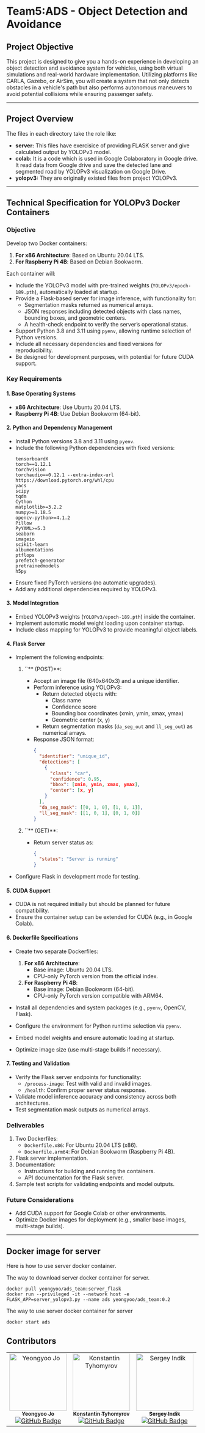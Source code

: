 # Team5:ADS - Object Detection and Avoidance

## Project Objective

This project is designed to give you a hands-on experience in developing an object detection and avoidance system for vehicles, using both virtual simulations and real-world hardware implementation. Utilizing platforms like CARLA, Gazebo, or AirSim, you will create a system that not only detects obstacles in a vehicle's path but also performs autonomous maneuvers to avoid potential collisions while ensuring passenger safety.


---

## Project Overview

The files in each directory take the role like:
- **server:** This files have exercisice of providing FLASK server and give calculated output by YOLOPv3 model.
- **colab:** It is a code which is used in Google Colaboratory in Google drive. It read data from Google drive and save the detected lane and segmented road by YOLOPv3 visualization on Google Drive.
- **yolopv3:** They are originally existed files from project YOLOPv3.

---

## Technical Specification for YOLOPv3 Docker Containers

### Objective

Develop two Docker containers:

1. **For x86 Architecture**: Based on Ubuntu 20.04 LTS.
2. **For Raspberry Pi 4B**: Based on Debian Bookworm.

Each container will:

- Include the YOLOPv3 model with pre-trained weights (`YOLOPv3/epoch-189.pth`), automatically loaded at startup.
- Provide a Flask-based server for image inference, with functionality for:
  - Segmentation masks returned as numerical arrays.
  - JSON responses including detected objects with class names, bounding boxes, and geometric centers.
  - A health-check endpoint to verify the server’s operational status.
- Support Python 3.8 and 3.11 using `pyenv`, allowing runtime selection of Python versions.
- Include all necessary dependencies and fixed versions for reproducibility.
- Be designed for development purposes, with potential for future CUDA support.


### Key Requirements

#### 1. Base Operating Systems

- **x86 Architecture**: Use Ubuntu 20.04 LTS.
- **Raspberry Pi 4B**: Use Debian Bookworm (64-bit).

#### 2. Python and Dependency Management

- Install Python versions 3.8 and 3.11 using `pyenv`.
- Include the following Python dependencies with fixed versions:
  ```
  tensorboardX
  torch==1.12.1
  torchvision
  torchaudio==0.12.1 --extra-index-url https://download.pytorch.org/whl/cpu
  yacs
  scipy
  tqdm
  Cython
  matplotlib>=3.2.2
  numpy>=1.18.5
  opencv-python>=4.1.2
  Pillow
  PyYAML>=5.3
  seaborn
  imageio
  scikit-learn
  albumentations
  ptflops
  prefetch-generator
  pretrainedmodels
  h5py
  ```
- Ensure fixed PyTorch versions (no automatic upgrades).
- Add any additional dependencies required by YOLOPv3.

#### 3. Model Integration

- Embed YOLOPv3 weights (`YOLOPv3/epoch-189.pth`) inside the container.
- Implement automatic model weight loading upon container startup.
- Include class mapping for YOLOPv3 to provide meaningful object labels.

#### 4. Flask Server

- Implement the following endpoints:

  1. ``** (POST)**:

     - Accept an image file (640x640x3) and a unique identifier.
     - Perform inference using YOLOPv3:
       - Return detected objects with:
         - Class name
         - Confidence score
         - Bounding box coordinates (xmin, ymin, xmax, ymax)
         - Geometric center (x, y)
       - Return segmentation masks (`da_seg_out` and `ll_seg_out`) as numerical arrays.
     - Response JSON format:
       ```json
       {
         "identifier": "unique_id",
         "detections": [
           {
             "class": "car",
             "confidence": 0.95,
             "bbox": [xmin, ymin, xmax, ymax],
             "center": [x, y]
           }
         ],
         "da_seg_mask": [[0, 1, 0], [1, 0, 1]],
         "ll_seg_mask": [[1, 0, 1], [0, 1, 0]]
       }
       ```

  2. ``** (GET)**:

     - Return server status as:
       ```json
       {
         "status": "Server is running"
       }
       ```

- Configure Flask in development mode for testing.

#### 5. CUDA Support

- CUDA is not required initially but should be planned for future compatibility.
- Ensure the container setup can be extended for CUDA (e.g., in Google Colab).

#### 6. Dockerfile Specifications

- Create two separate Dockerfiles:

  1. **For x86 Architecture**:
     - Base image: Ubuntu 20.04 LTS.
     - CPU-only PyTorch version from the official index.
  2. **For Raspberry Pi 4B**:
     - Base image: Debian Bookworm (64-bit).
     - CPU-only PyTorch version compatible with ARM64.

- Install all dependencies and system packages (e.g., `pyenv`, OpenCV, Flask).

- Configure the environment for Python runtime selection via `pyenv`.

- Embed model weights and ensure automatic loading at startup.

- Optimize image size (use multi-stage builds if necessary).

#### 7. Testing and Validation

- Verify the Flask server endpoints for functionality:
  - `/process-image`: Test with valid and invalid images.
  - `/health`: Confirm proper server status response.
- Validate model inference accuracy and consistency across both architectures.
- Test segmentation mask outputs as numerical arrays.


### Deliverables

1. Two Dockerfiles:
   - `Dockerfile.x86`: For Ubuntu 20.04 LTS (x86).
   - `Dockerfile.arm64`: For Debian Bookworm (Raspberry Pi 4B).
2. Flask server implementation.
3. Documentation:
   - Instructions for building and running the containers.
   - API documentation for the Flask server.
4. Sample test scripts for validating endpoints and model outputs.

### Future Considerations

- Add CUDA support for Google Colab or other environments.
- Optimize Docker images for deployment (e.g., smaller base images, multi-stage builds).

---

## Docker image for server
Here is how to use server docker container. 

The way to download server docker container for server.
```
docker pull yeongyoo/ads_team:server_flask
docker run --privileged -it --network host -e FLASK_APP=server_yolopv3.py --name ads yeongyoo/ads_team:0.2
```
The way to use server docker container for server
```
docker start ads
```

## Contributors
<center>
<table align="center">
  <tr>
    <td align="center">
      <a href="https://github.com/jo49973477>">
        <img src="https://github.com/jo49973477.png" width="150px;" alt="Yeongyoo Jo"/>
        <br />
        <sub><b>Yeongyoo Jo</b></sub>
      </a>
      <br />
      <a href="https://github.com/jo49973477"><img src="https://img.shields.io/badge/GitHub-jo49973477-blue?logo=github" alt="GitHub Badge" /></a>
      <br />
    </td>
    <td align="center">
      <a href="https://github.com/isragogreen">
        <img src="https://github.com/isragogreen.png" width="150px;" alt="Konstantin Tyhomyrov"/>
        <br />
        <sub><b>Konstantin Tyhomyrov</b></sub>
      </a>
      <br />
      <a href="https://github.com/isragogreen"><img src="https://img.shields.io/badge/GitHub-isragogreen-blue?logo=github" alt="GitHub Badge" /></a>
      <br />
    </td>
    <td align="center">
      <a href="https://github.com/indiks">
        <img src="https://github.com/indiks.png" width="150px;" alt="Sergey Indik"/>
        <br />
        <sub><b>Sergey Indik</b></sub>
      </a>
      <br />
      <a href="https://github.com/indiks"><img src="https://img.shields.io/badge/GitHub-indiks-blue?logo=github" alt="GitHub Badge" /></a>
      <br />
    </td>
  </tr>
</table>
</center>

